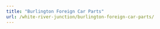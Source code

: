 ```yaml
---
title: "Burlington Foreign Car Parts"
url: /white-river-junction/burlington-foreign-car-parts/
---
```

